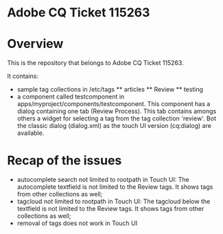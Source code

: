 Adobe CQ Ticket 115263
========


# Overview
This is the repository that belongs to Adobe CQ Ticket 115263.

It contains:
* sample tag collections in /etc/tags
** articles
** Review
** testing
* a component called testcomponent in apps/myproject/components/testcomponent.  This component has a dialog containing one tab (Review Process). This tab
contains amongs others a widget for selecting a tag from the tag collection 'review'. Bot the classic dialog (dialog.xml) as the touch UI version (cq:dialog)
are available.

# Recap of the issues

* autocomplete search not limited to rootpath in Touch UI: The autocomplete textfield is not limited to the Review tags. It shows tags from other collections as well;
* tagcloud not limited to rootpath in Touch UI:  The tagcloud below the textfield is not limited to the Review tags. It shows tags from other collections as well;
* removal of tags does not work in Touch UI






